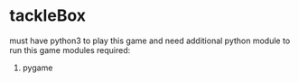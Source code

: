 # tackleBox

must have python3 to play this game and need additional python module to run this game
 modules required:
  1. pygame
